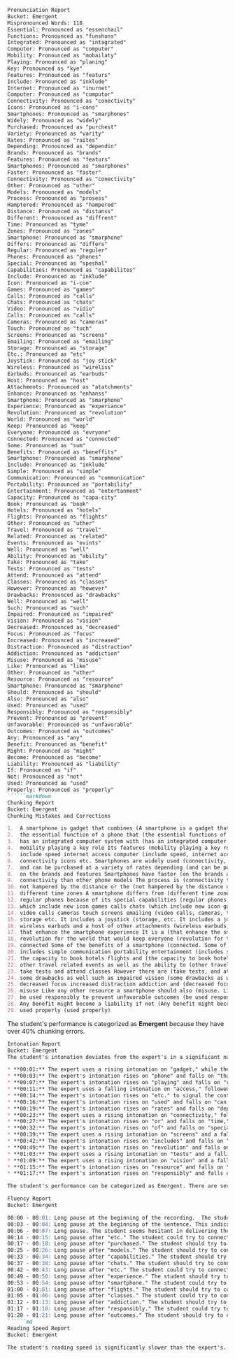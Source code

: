 ```markdown
Pronunciation Report
Bucket: Emergent
Mispronounced Words: 118
Essential: Pronounced as "essenchail"
Functions: Pronounced as "funshons"
Integrated: Pronounced as "intagrated"
Computer: Pronounced as "computor"
Mobility: Pronounced as "mobailaty"
Playing: Pronounced as "planing"
Key: Pronounced as "kye"
Features: Pronounced as "featurs"
Include: Pronounced as "inklude"
Internet: Pronounced as "inurnet"
Computer: Pronounced as "computor"
Connectivity: Pronounced as "conectivity"
Icons: Pronounced as "i-cons"
Smartphones: Pronounced as "smarphones"
Widely: Pronounced as "widely"
Purchased: Pronounced as "purchest"
Variety: Pronounced as "varity"
Rates: Pronounced as "raites"
Depending: Pronounced as "dependin"
Brands: Pronounced as "brands"
Features: Pronounced as "featurs"
Smartphones: Pronounced as "smarphones"
Faster: Pronounced as "faster"
Connectivity: Pronounced as "conectivity"
Other: Pronounced as "uther"
Models: Pronounced as "models"
Process: Pronounced as "prosess"
Hamptered: Pronounced as "hampered"
Distance: Pronounced as "distanss"
Different: Pronounced as "diffrent"
Time: Pronounced as "tyme"
Zones: Pronounced as "zones"
Smartphone: Pronounced as "smarphone"
Differs: Pronounced as "differs"
Regular: Pronounced as "reguler"
Phones: Pronounced as "phones"
Special: Pronounced as "speshal"
Capabilities: Pronounced as "capabilites"
Include: Pronounced as "inklude"
Icon: Pronounced as "i-con"
Games: Pronounced as "games"
Calls: Pronounced as "calls"
Chats: Pronounced as "chats"
Video: Pronounced as "vidio"
Calls: Pronounced as "calls"
Cameras: Pronounced as "cameras"
Touch: Pronounced as "tuch"
Screens: Pronounced as "screens"
Emailing: Pronounced as "emailing"
Storage: Pronounced as "storage"
Etc.: Pronounced as "etc"
Joystick: Pronounced as "joy stick"
Wireless: Pronounced as "wireliss"
Earbuds: Pronounced as "earbuds"
Host: Pronounced as "host"
Attachments: Pronounced as "atatchments"
Enhance: Pronounced as "enhanss"
Smartphone: Pronounced as "smarphone"
Experience: Pronounced as "experiance"
Revolution: Pronounced as "revolution"
World: Pronounced as "world"
Keep: Pronounced as "keep"
Everyone: Pronounced as "evryone"
Connected: Pronounced as "connected"
Some: Pronounced as "sum"
Benefits: Pronounced as "beneffits"
Smartphone: Pronounced as "smarphone"
Include: Pronounced as "inklude"
Simple: Pronounced as "simple"
Communication: Pronounced as "communication"
Portability: Pronounced as "portability"
Entertainment: Pronounced as "entertanment"
Capacity: Pronounced as "capa-city"
Book: Pronounced as "book"
Hotels: Pronounced as "hotels"
Flights: Pronounced as "flights"
Other: Pronounced as "uther"
Travel: Pronounced as "travel"
Related: Pronounced as "related"
Events: Pronounced as "evints"
Well: Pronounced as "well"
Ability: Pronounced as "ability"
Take: Pronounced as "take"
Tests: Pronounced as "tests"
Attend: Pronounced as "attend"
Classes: Pronounced as "classes"
However: Pronounced as "however"
Drawbacks: Pronounced as "drawbacks"
Well: Pronounced as "well"
Such: Pronounced as "such"
Impaired: Pronounced as "impaired"
Vision: Pronounced as "vision"
Decreased: Pronounced as "decreased"
Focus: Pronounced as "focus"
Increased: Pronounced as "increased"
Distraction: Pronounced as "distraction"
Addiction: Pronounced as "addiction"
Misuse: Pronounced as "misuse"
Like: Pronounced as "like"
Other: Pronounced as "uther"
Resource: Pronounced as "resource"
Smartphone: Pronounced as "smarphone"
Should: Pronounced as "should"
Also: Pronounced as "also"
Used: Pronounced as "used"
Responsibly: Pronounced as "responsibly"
Prevent: Pronounced as "prevent"
Unfavorable: Pronounced as "unfavorable"
Outcomes: Pronounced as "outcomes"
Any: Pronounced as "any"
Benefit: Pronounced as "benefit"
Might: Pronounced as "might"
Become: Pronounced as "become"
Liability: Pronounced as "liability"
If: Pronounced as "if"
Not: Pronounced as "not"
Used: Pronounced as "used"
Properly: Pronounced as "properly"
``````markdown
Chunking Report
Bucket: Emergent
Chunking Mistakes and Corrections

1.  A smartphone is gadget that combines (A smartphone is a gadget that combines)
2.  the essential function of a phone that (the essential functions of a phone that)
3.  has an integrated computer system with (has an integrated computer system with)
4.  mobility playing a key role Its features (mobility playing a key role. Its features)
5.  include speed internet access computer (include speed, internet access, computer)
6.  connectivity icons etc. Smartphones are widely used (connectivity, icons, etc. Smartphones are widely used)
7.  and can be purchased at a variety of rates depending (and can be purchased at a variety of rates, depending)
8.  on the brands and features Smartphones have faster (on the brands and features. Smartphones have faster)
9.  connectivity than other phone models The process is (connectivity than other phone models. The process is)
10. not hampered by the distance or the (not hampered by the distance or the)
11. different time zones A smartphone differs from (different time zones. A smartphone differs from)
12. regular phones because of its special capabilities (regular phones because of its special capabilities)
13. which include new icon games calls chats (which include new icon games, calls, chats)
14. video calls cameras touch screens emailing (video calls, cameras, touch screens, emailing)
15. storage etc. It includes a joystick (storage, etc. It includes a joystick)
16. wireless earbuds and a host of other attachments (wireless earbuds, and a host of other attachments)
17. that enhance the smartphone experience It is a (that enhance the smartphone experience. It is a)
18. revolution for the world that would keep everyone (revolution for the world that would keep everyone)
19. connected Some of the benefits of a smartphone (connected. Some of the benefits of a smartphone)
20. includes simple communication portability entertainment (includes simple communication, portability, entertainment)
21. the capacity to book hotels flights and (the capacity to book hotels, flights, and)
22. other travel related events as well as the ability to (other travel-related events, as well as the ability to)
23. take tests and attend classes However there are (take tests, and attend classes. However, there are)
24. some drawbacks as well such as impaired vision (some drawbacks as well, such as impaired vision)
25. decreased focus increased distraction addiction and (decreased focus, increased distraction, addiction, and)
26. misuse Like any other resource a smartphone should also (misuse. Like any other resource, a smartphone should also)
27. be used responsibly to prevent unfavorable outcomes (be used responsibly to prevent unfavorable outcomes)
28. Any benefit might become a liability if not (Any benefit might become a liability if not)
29. used properly (used properly)

```

The student's performance is categorized as **Emergent** because they have over 40% chunking errors. 
```md
Intonation Report
Bucket: Emergent
The student's intonation deviates from the expert's in a significant number of instances. Here are some notable examples:

* **00:01:** The expert uses a rising intonation on "gadget," while the student uses a falling intonation. This is a deviation from the natural rhythm of the sentence.
* **00:03:** The expert's intonation rises on "phone" and falls on "that," while the student's intonation remains largely flat. This weakens the impact of the sentence.
* **00:07:** The expert's intonation rises on "playing" and falls on "role," creating a strong emphasis on the key action. The student's intonation, however, stays relatively flat, reducing the impact of the phrase.
* **00:11:** The expert uses a falling intonation on "access," followed by a rising intonation on "computer," effectively highlighting these key elements. The student's intonation, however, is flat throughout the phrase, resulting in a less dynamic delivery.
* **00:14:** The expert's intonation rises on "etc." to signal the continuation of a list. The student's intonation, however, falls on "etc.," which makes the sentence sound incomplete.
* **00:16:** The expert's intonation rises on "used" and falls on "can," creating a natural flow. The student's intonation remains largely flat throughout the phrase, leading to a monotonous delivery.
* **00:19:** The expert's intonation rises on "rates" and falls on "depending," emphasizing the transition to the next point. The student's intonation, however, is flat throughout the phrase, reducing the impact of the transition.
* **00:23:** The expert uses a rising intonation on "connectivity," followed by a falling intonation on "other," creating a natural flow. The student's intonation remains largely flat throughout the phrase, making the delivery less engaging.
* **00:27:** The expert's intonation rises on "or" and falls on "time," emphasizing the contrast between the two elements. The student's intonation, however, remains flat throughout the phrase, failing to highlight the contrast effectively.
* **00:32:** The expert's intonation rises on "of" and falls on "special," highlighting the importance of the capabilities. The student's intonation remains flat throughout the phrase, reducing the impact of the sentence.
* **00:39:** The expert uses a rising intonation on "screens" and a falling intonation on "emailing," creating a smooth transition. The student's intonation remains largely flat throughout the phrase, failing to create an effective transition.
* **00:42:** The expert's intonation rises on "includes" and falls on "joystick," creating a strong emphasis on the beginning of the list. The student's intonation remains flat throughout the phrase, reducing the impact of the introduction.
* **00:49:** The expert's intonation rises on "revolution" and falls on "world," emphasizing the significant change. The student's intonation remains flat throughout the phrase, failing to highlight the impact of the revolution.
* **01:03:** The expert uses a rising intonation on "tests" and a falling intonation on "attend," creating a clear flow between the two actions. The student's intonation remains largely flat throughout the phrase, failing to create a natural transition.
* **01:09:** The expert uses a rising intonation on "vision" and a falling intonation on "decreased," highlighting the contrast between the two elements. The student's intonation remains flat throughout the phrase, failing to highlight the contrast effectively.
* **01:15:** The expert's intonation rises on "resource" and falls on "smartphone," emphasizing the transition to the next point. The student's intonation, however, remains flat throughout the phrase, resulting in a less dynamic delivery.
* **01:17:** The expert's intonation rises on "responsibly" and falls on "to," highlighting the importance of responsible usage. The student's intonation, however, remains flat throughout the phrase, reducing the impact of the sentence.

The student's performance can be categorized as Emergent. There are several instances of clear rising and falling tones, but they are less frequent than 60% of the total. While the student demonstrates some understanding of intonation, they need to pay more attention to using rising and falling tones to create rhythm, emphasis, and flow in their speech. 
``` 
```markdown
Fluency Report
Bucket: Emergent

00:00 - 00:01: Long pause at the beginning of the recording.  The student should try to start speaking immediately without any pause.
00:03 - 00:04: Long pause at the beginning of the sentence. This indicates a lack of preparation. Practice the passage ahead of time to become familiar with it and improve fluency.
00:06 - 00:07: Long pause. The student seems hesitant in delivering the speech. The student could practice speaking with more confidence and at a more natural pace. 
00:14 - 00:15: Long pause after "etc." The student could try to connect the phrases smoothly to enhance fluency.
00:17 - 00:18: Long pause after "purchased." The student should try to connect the phrases smoothly to enhance fluency.
00:25 - 00:26: Long pause after "models." The student should try to connect the phrases smoothly to enhance fluency.
00:33 - 00:34: Long pause after "capabilities." The student should try to connect the phrases smoothly to enhance fluency.
00:37 - 00:38: Long pause after "chats." The student should try to connect the phrases smoothly to enhance fluency.
00:42 - 00:43: Long pause after "etc." The student could try to connect the phrases smoothly to enhance fluency.
00:49 - 00:50: Long pause after "experience." The student should try to connect the phrases smoothly to enhance fluency.
00:53 - 00:54: Long pause after "smartphone." The student could try to connect the phrases smoothly to enhance fluency.
01:00 - 01:01: Long pause after "flights." The student should try to connect the phrases smoothly to enhance fluency.
01:05 - 01:06: Long pause after "classes." The student could try to connect the phrases smoothly to enhance fluency.
01:12 - 01:13: Long pause after "addiction." The student should try to connect the phrases smoothly to enhance fluency.
01:17 - 01:18: Long pause after "responsibly." The student could try to connect the phrases smoothly to enhance fluency.
01:20 - 01:21: Long pause after "outcomes." The student should try to connect the phrases smoothly to enhance fluency.
``````md
Reading Speed Report
Bucket: Emergent

The student's reading speed is significantly slower than the expert's. The student takes a noticeably longer time to read each sentence and phrase, resulting in a much slower overall pace. The student's reading speed is approximately half that of the expert. 
```